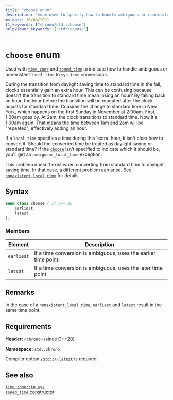 ```yaml
---
title: "choose enum"
description: "enum used to specify how to handle ambiguous or nonexistent local times when resolving a time in a time zone"
ms.date: 10/08/2021
f1_keywords: ["chrono/std::choose"]
helpviewer_keywords: ["std::choose"]
---
```


# `choose` enum

Used with [`time_zone`](time-zone-class.md) and [`zoned_time`](zoned-time-class.md) to indicate how to handle ambiguous or nonexistent `local_time` to `sys_time` conversions.

During the transition from daylight saving time to standard time in the fall, clocks essentially gain an extra hour. This can be confusing because doesn't the transition to standard time mean losing an hour? By falling back an hour, the hour before the transition will be repeated after the clock adjusts for standard time. Consider the change to standard time in New York, which happens on the first Sunday in November at 2:00am. First, 1:00am goes by. At 2am, the clock transitions to standard time. Now it's 1:00am again. That means the time between 1am and 2am will be "repeated", effectively adding an hour.

If a `local_time` specifies a time during this 'extra' hour, it isn't clear how to convert it. Should the converted time be treated as daylight saving or standard time? If the [`choose`](choose-enum.md) isn't specified to indicate which it should be, you'll get an `ambiguous_local_time` exception.

This problem doesn't exist when converting from standard time to daylight saving time. In that case, a different problem can arise. See [`nonexistent_local_time`](nonexistent-local-time.md) for details.

## Syntax

```cpp
enum class choose { // C++ 20
    earliest,
    latest
};
```

### Members

|Element|Description|
|-|-|
| `earliest` | If a time conversion is ambiguous, uses the earlier time point. |
| `latest` | If a time conversion is ambiguous, uses the later time point.  |

## Remarks

In the case of a `nonexistent_local_time`, `earliest` and `latest` result in the same time point.

## Requirements

**Header:** `<chrono>` (since C++20)

**Namespace:** `std::chrono`

Compiler option:[`/std:c++latest`](../build/reference/std-specify-language-standard-version.md) is required.

## See also

[`time_zone::to_sys`](time-zone-class.md#std-chrono-time-zone-to-sys)\
[`zoned_time` constructor](zoned-time-class.md#ctor)